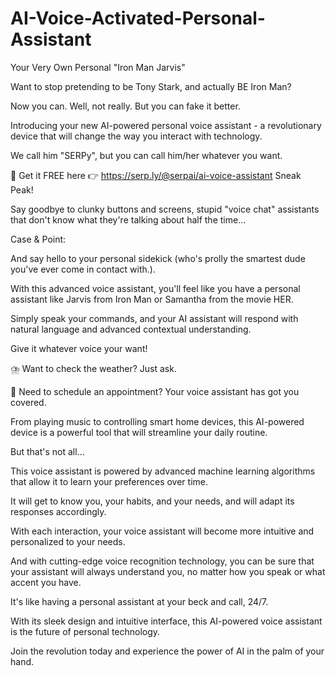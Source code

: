 # AI-Voice-Activated-Personal-Assistant
Your Very Own Personal "Iron Man Jarvis"

Want to stop pretending to be Tony Stark, and actually BE Iron Man?

Now you can. Well, not really. But you can fake it better.

Introducing your new AI-powered personal voice assistant - a revolutionary device that will change the way you interact with technology.

We call him "SERPy", but you can call him/her whatever you want.

🎁
Get it FREE here 👉 https://serp.ly/@serpai/ai-voice-assistant
Sneak Peak!

Say goodbye to clunky buttons and screens, stupid "voice chat" assistants that don't know what they're talking about half the time...

Case & Point:




And say hello to your personal sidekick (who's prolly the smartest dude you've ever come in contact with.).

With this advanced voice assistant, you'll feel like you have a personal assistant like Jarvis from Iron Man or Samantha from the movie HER.

Simply speak your commands, and your AI assistant will respond with natural language and advanced contextual understanding.

Give it whatever voice your want!

⛈️ Want to check the weather? Just ask.

📅 Need to schedule an appointment? Your voice assistant has got you covered.

From playing music to controlling smart home devices, this AI-powered device is a powerful tool that will streamline your daily routine.

But that's not all...

This voice assistant is powered by advanced machine learning algorithms that allow it to learn your preferences over time.

It will get to know you, your habits, and your needs, and will adapt its responses accordingly.

With each interaction, your voice assistant will become more intuitive and personalized to your needs.

And with cutting-edge voice recognition technology, you can be sure that your assistant will always understand you, no matter how you speak or what accent you have.

It's like having a personal assistant at your beck and call, 24/7.

With its sleek design and intuitive interface, this AI-powered voice assistant is the future of personal technology.

Join the revolution today and experience the power of AI in the palm of your hand.
